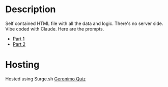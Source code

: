 # Description
Self contained HTML file with all the data and logic. There's no server side. Vibe coded with Claude. Here are the prompts.

- [Part 1](https://claude.ai/share/4efff8c1-a893-44b6-8df1-62ed9447a85c)
- [Part 2](https://claude.ai/share/54f93456-acba-4d79-8ac1-5a18d80fad7f)

# Hosting

Hosted using Surge.sh [Geronimo Quiz](https://gero.surge.sh/)
